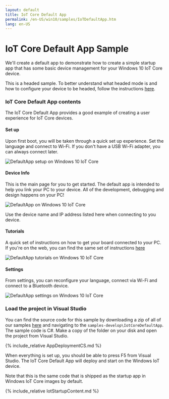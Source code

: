 ```yaml
---
layout: default
title: IoT Core Default App
permalink: /en-US/win10/samples/IoTDefaultApp.htm
lang: en-US
---
```


# IoT Core Default App Sample

We'll create a default app to demonstrate how to create a simple startup app that has some basic device management for your Windows 10 IoT Core device.

This is a headed sample.  To better understand what headed mode is and how to configure your device to be headed, follow the instructions [here]({{site.baseurl}}/{{page.lang}}/win10/HeadlessMode.htm).

### IoT Core Default App contents

The IoT Core Default App provides a good example of creating a user experience for IoT Core devices.

#### Set up

Upon first boot, you will be taken through a quick set up experience. Set the language and connect to Wi-Fi. If you don't have a USB Wi-Fi adapter, you can always connect later. 

![DefaultApp setup on Windows 10 IoT Core]({{site.baseurl}}/Resources/images/iotcoredefaultapp/defaultapp_oobe.png)

#### Device Info

This is the main page for you to get started. The default app is intended to help you link your PC to your device. All of the development, debugging and design happens on your PC! 

![DefaultApp on Windows 10 IoT Core]({{site.baseurl}}/Resources/images/iotcoredefaultapp/DefaultAppRpi2.png)

Use the device name and IP address listed here when connecting to you device.

#### Tutorials

A quick set of instructions on how to get your board connected to your PC. If you're on the web, you can find the same set of instructions [here](http://ms-iot.github.io/content/en-US/win10/StartCoding.htm)

![DefaultApp tutorials on Windows 10 IoT Core]({{site.baseurl}}/Resources/images/iotcoredefaultapp/defaultapp_tutorial.png)

#### Settings

From settings, you can reconfigure your language, connect via Wi-Fi and connect to a Bluetooth device.

![DefaultApp settings on Windows 10 IoT Core]({{site.baseurl}}/Resources/images/iotcoredefaultapp/defaultapp_settings.png)

### Load the project in Visual Studio

You can find the source code for this sample by downloading a zip of all of our samples [here](https://github.com/ms-iot/samples/archive/develop.zip) and navigating to the `samples-develop\IotCoreDefaultApp`.  The sample code is C#. Make a copy of the folder on your disk and open the project from Visual Studio.

{% include_relative AppDeploymentCS.md %}

When everything is set up, you should be able to press F5 from Visual Studio.  The IoT Core Default App will deploy and start on the Windows IoT device.  

Note that this is the same code that is shipped as the startup app in Windows IoT Core images by default.

{% include_relative IotStartupContent.md %}
